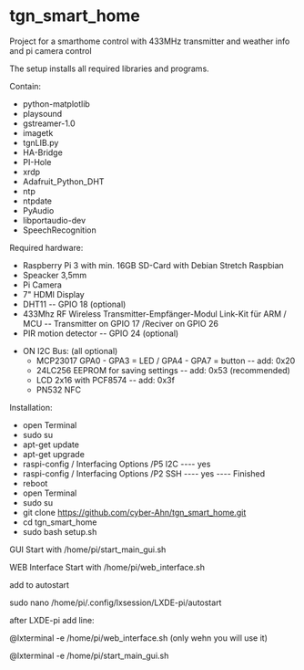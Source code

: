 # tgn_smart_home
Project for a smarthome control with 433MHz transmitter and weather info and pi camera control

The setup installs all required libraries and programs.

Contain:
* python-matplotlib
* playsound
* gstreamer-1.0
* imagetk
* tgnLIB.py
* HA-Bridge
* PI-Hole
* xrdp
* Adafruit_Python_DHT
* ntp
* ntpdate
* PyAudio
* libportaudio-dev
* SpeechRecognition


Required hardware:
* Raspberry Pi 3 with min. 16GB SD-Card with Debian Stretch Raspbian
* Speacker 3,5mm
* Pi Camera
* 7" HDMI Display
* DHT11 -- GPIO 18 (optional)
* 433Mhz RF Wireless Transmitter-Empfänger-Modul Link-Kit für ARM / MCU -- Transmitter on GPIO 17 /Reciver on GPIO 26
* PIR motion detector -- GPIO 24 (optional)
+ ON I2C Bus:     (all optional)
  * MCP23017 GPA0 - GPA3 = LED / GPA4 - GPA7 = button -- add: 0x20
  * 24LC256 EEPROM for saving settings -- add: 0x53 (recommended)
  * LCD 2x16 with PCF8574 -- add: 0x3f
  * PN532 NFC

Installation:
* open Terminal
* sudo su
* apt-get update
* apt-get upgrade
* raspi-config / Interfacing Options /P5 I2C  ---- yes
* raspi-config / Interfacing Options /P2 SSH  ---- yes  ---- Finished
* reboot
* open Terminal
* sudo su
* git clone https://github.com/cyber-Ahn/tgn_smart_home.git
* cd tgn_smart_home
* sudo bash setup.sh

GUI Start with /home/pi/start_main_gui.sh

WEB Interface Start with /home/pi/web_interface.sh

add to autostart

sudo nano /home/pi/.config/lxsession/LXDE-pi/autostart

after LXDE-pi add line:

@lxterminal -e /home/pi/web_interface.sh   (only wehn you will use it)

@lxterminal -e /home/pi/start_main_gui.sh
